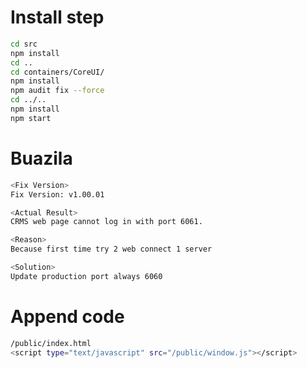 # Install step

```bash
cd src
npm install
cd ..
cd containers/CoreUI/
npm install
npm audit fix --force
cd ../..
npm install
npm start
```


# Buazila

```bash
<Fix Version>
Fix Version: v1.00.01

<Actual Result>
CRMS web page cannot log in with port 6061.

<Reason>
Because first time try 2 web connect 1 server

<Solution>
Update production port always 6060
```

# Append code
```bash
/public/index.html
<script type="text/javascript" src="/public/window.js"></script>
```